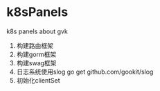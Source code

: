 # k8sPanels
k8s panels about gvk


1. 构建路由框架
2. 构建gorm框架
3. 构建swag框架
4. 日志系统使用slog
   go get github.com/gookit/slog
5. 初始化clientSet
